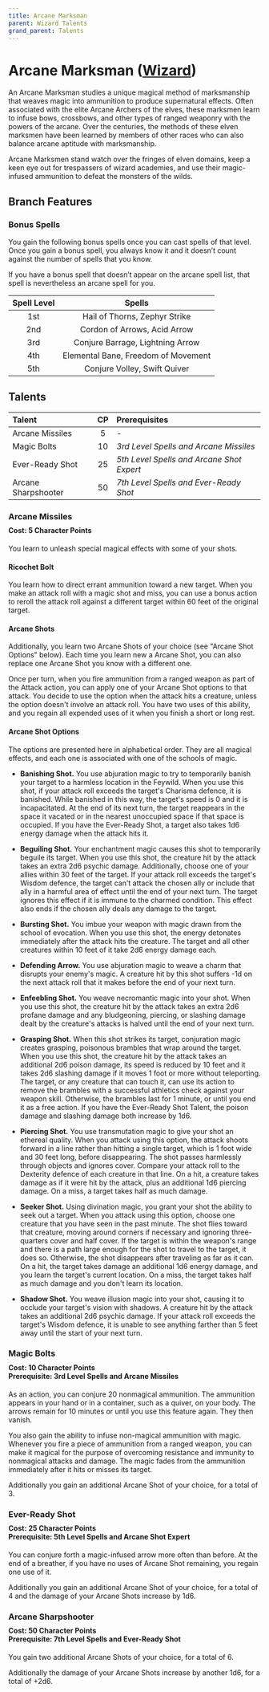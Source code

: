 ```yaml
---
title: Arcane Marksman
parent: Wizard Talents
grand_parent: Talents
---
```


# Arcane Marksman ([Wizard](https://stormchaserroleplaying.com/stormchaserRPG/Talents/Wizard))
An Arcane Marksman studies a unique magical method of marksmanship that weaves magic into ammunition to produce supernatural effects. Often associated with the elite Arcane Archers of the elves, these marksmen learn to infuse bows, crossbows, and other types of ranged weaponry with the powers of the arcane. Over the centuries, the methods of these elven marksmen have been learned by members of other races who can also balance arcane aptitude with marksmanship.

Arcane Marksmen stand watch over the fringes of elven domains, keep a keen eye out for trespassers of wizard academies, and use their magic-infused ammunition to defeat the monsters of the wilds. 

## Branch Features

### Bonus Spells
You gain the following bonus spells once you can cast spells of that level. Once you gain a bonus spell, you always know it and it doesn’t count against the number of spells that you know.

If you have a bonus spell that doesn’t appear on the arcane spell list, that spell is nevertheless an arcane spell for you.

| Spell Level | Spells |
|:-----------:|:------:|
| 1st | Hail of Thorns, Zephyr Strike |
| 2nd | Cordon of Arrows, Acid Arrow |
| 3rd | Conjure Barrage, Lightning Arrow |
| 4th | Elemental Bane, Freedom of Movement |
| 5th | Conjure Volley, Swift Quiver |

## Talents

| Talent | CP | Prerequisites |
|:-------|:--:|:--------------|
| Arcane Missiles     | 5  | - |
| Magic Bolts         | 10 | *3rd Level Spells and Arcane Missiles* |
| Ever-Ready Shot     | 25 | *5th Level Spells and Arcane Shot Expert* |
| Arcane Sharpshooter | 50 | *7th Level Spells and Ever-Ready Shot* |

### Arcane Missiles

<div style="margin-top:-10px;"></div>

#### **Cost:** 5 Character Points
You learn to unleash special magical effects with some of your shots. 

#### Ricochet Bolt
You learn how to direct errant ammunition toward a new target. When you make an attack roll with a magic shot and miss, you can use a bonus action to reroll the attack roll against a different target within 60 feet of the original target.

#### Arcane Shots
Additionally, you learn two Arcane Shots of your choice (see "Arcane Shot Options" below). Each time you learn new a Arcane Shot, you can also replace one Arcane Shot you know with a different one.

Once per turn, when you fire ammunition from a ranged weapon as part of the Attack action, you can apply one of your Arcane Shot options to that attack. You decide to use the option when the attack hits a creature, unless the option doesn't involve an attack roll. You have two uses of this ability, and you regain all expended uses of it when you finish a short or long rest.

#### Arcane Shot Options
The options are presented here in alphabetical order. They are all magical effects, and each one is associated with one of the schools of magic.

- **Banishing Shot.** You use abjuration magic to try to temporarily banish your target to a harmless location in the Feywild. When you use this shot, if your attack roll exceeds the target's Charisma defence, it is banished. While banished in this way, the target's speed is 0 and it is incapacitated. At the end of its next turn, the target reappears in the space it vacated or in the nearest unoccupied space if that space is occupied. If you have the Ever-Ready Shot, a target also takes 1d6 energy damage when the attack hits it.

- **Beguiling Shot.** Your enchantment magic causes this shot to temporarily beguile its target. When you use this shot, the creature hit by the attack takes an extra 2d6 psychic damage. Additionally, choose one of your allies within 30 feet of the target. If your attack roll exceeds the target's Wisdom defence, the target can't attack the chosen ally or include that ally in a harmful area of effect until the end of your next turn. The target ignores this effect if it is immune to the charmed condition. This effect also ends if the chosen ally deals any damage to the target.

- **Bursting Shot.** You imbue your weapon with magic drawn from the school of evocation. When you use this shot, the energy detonates immediately after the attack hits the creature. The target and all other creatures within 10 feet of it take 2d6 energy damage each.

- **Defending Arrow.** You use abjuration magic to weave a charm that disrupts your enemy's magic. A creature hit by this shot suffers -1d on the next attack roll that it makes before the end of your next turn.

- **Enfeebling Shot.** You weave necromantic magic into your shot. When you use this shot, the creature hit by the attack takes an extra 2d6 profane damage and any bludgeoning, piercing, or slashing damage dealt by the creature's attacks is halved until the end of your next turn.

- **Grasping Shot.** When this shot strikes its target, conjuration magic creates grasping, poisonous brambles that wrap around the target. When you use this shot, the creature hit by the attack takes an additional 2d6 poison damage, its speed is reduced by 10 feet and it takes 2d6 slashing damage if it moves 1 foot or more without teleporting. The target, or any creature that can touch it, can use its action to remove the brambles with a successful athletics check against your weapon skill. Otherwise, the brambles last for 1 minute, or until you end it as a free action. If you have the Ever-Ready Shot Talent, the poison damage and slashing damage both increase by 1d6.

- **Piercing Shot.** You use transmutation magic to give your shot an ethereal quality. When you attack using this option, the attack shoots forward in a line rather than hitting a single target, which is 1 foot wide and 30 feet long, before disappearing. The shot passes harmlessly through objects and ignores cover. Compare your attack roll to the Dexterity defence of each creature in that line. On a hit, a creature takes damage as if it were hit by the attack, plus an additional 1d6 piercing damage. On a miss, a target takes half as much damage.

- **Seeker Shot.** Using divination magic, you grant your shot the ability to seek out a target. When you attack using this option, choose one creature that you have seen in the past minute. The shot flies toward that creature, moving around corners if necessary and ignoring three-quarters cover and half cover. If the target is within the weapon's range and there is a path large enough for the shot to travel to the target, it does so. Otherwise, the shot disappears after traveling as far as it can. On a hit, the target takes damage an additional 1d6 energy damage, and you learn the target's current location. On a miss, the target takes half as much damage and you don't learn its location.

- **Shadow Shot.** You weave illusion magic into your shot, causing it to occlude your target's vision with shadows. A creature hit by the attack takes an additional 2d6 psychic damage. If your attack roll exceeds the target's Wisdom defence, it is unable to see anything farther than 5 feet away until the start of your next turn.

### Magic Bolts

<div style="margin-top:-10px;"></div>

#### **Cost:** 10 Character Points<br>**Prerequisite:** 3rd Level Spells and Arcane Missiles
As an action, you can conjure 20 nonmagical ammunition. The ammunition appears in your hand or in a container, such as a quiver, on your body. The arrows remain for 10 minutes or until you use this feature again. They then vanish.

You also gain the ability to infuse non-magical ammunition with magic. Whenever you fire a piece of ammunition from a ranged weapon, you can make it magical for the purpose of overcoming resistance and immunity to nonmagical attacks and damage. The magic fades from the ammunition immediately after it hits or misses its target.

Additionally you gain an additional Arcane Shot of your choice, for a total of 3.

### Ever-Ready Shot

<div style="margin-top:-10px;"></div>

#### **Cost:** 25 Character Points<br>**Prerequisite:** 5th Level Spells and Arcane Shot Expert
You can conjure forth a magic-infused arrow more often than before. At the end of a breather, if you have no uses of Arcane Shot remaining, you regain one use of it.

Additionally you gain an additional Arcane Shot of your choice, for a total of 4 and the damage of your Arcane Shots increase by 1d6.

### Arcane Sharpshooter

<div style="margin-top:-10px;"></div>

#### **Cost:** 50 Character Points<br>**Prerequisite:** 7th Level Spells and Ever-Ready Shot
You gain two additional Arcane Shots of your choice, for a total of 6.

Additionally the damage of your Arcane Shots increase by another 1d6, for a total of +2d6.
